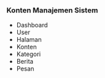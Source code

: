 ### Konten Manajemen Sistem

<ul>
    <li>Dashboard</li>
    <li>User</li>
    <li>Halaman</li>
    <li>Konten</li>
    <li>Kategori</li>
    <li>Berita</li>
    <li>Pesan</li>
</ul>

